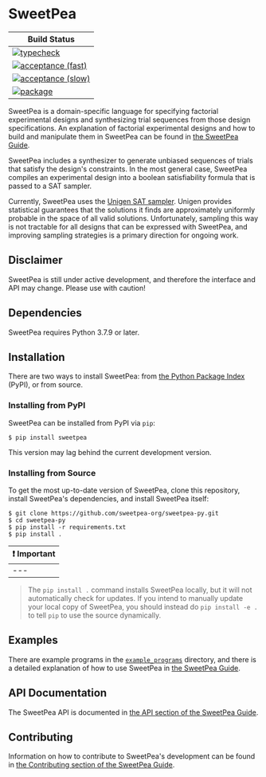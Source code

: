SweetPea
========

| Build Status                                                                                                               |
|----------------------------------------------------------------------------------------------------------------------------|
| [![typecheck](../../actions/workflows/typecheck.yml/badge.svg)](../../actions/workflows/typecheck.yml)                     |
| [![acceptance (fast)](../../actions/workflows/acceptance-fast.yml/badge.svg)](../../actions/workflows/acceptance-fast.yml) |
| [![acceptance (slow)](../../actions/workflows/acceptance-slow.yml/badge.svg)](../../actions/workflows/acceptance-slow.yml) |
| [![package](../../actions/workflows/test.yml/badge.svg)](../../actions/workflows/test.yml)                                 |

SweetPea is a domain-specific language for specifying factorial experimental
designs and synthesizing trial sequences from those design specifications. An
explanation of factorial experimental designs and how to build and manipulate
them in SweetPea can be found in [the SweetPea
Guide](https://sweetpea-org.github.io).

SweetPea includes a synthesizer to generate unbiased sequences of trials that
satisfy the design's constraints. In the most general case, SweetPea compiles an
experimental design into a boolean satisfiability formula that is passed to a
SAT sampler.

Currently, SweetPea uses the [Unigen SAT
sampler](https://bitbucket.org/kuldeepmeel/unigen). Unigen provides statistical
guarantees that the solutions it finds are approximately uniformly probable in
the space of all valid solutions. Unfortunately, sampling this way is not
tractable for all designs that can be expressed with SweetPea, and improving
sampling strategies is a primary direction for ongoing work.


## Disclaimer

SweetPea is still under active development, and therefore the interface and API
may change. Please use with caution!


## Dependencies

SweetPea requires Python 3.7.9 or later.


## Installation

There are two ways to install SweetPea: from [the Python Package
Index](https://pypi.org) (PyPI), or from source.


### Installing from PyPI

SweetPea can be installed from PyPI via `pip`:

    $ pip install sweetpea

This version may lag behind the current development version.


### Installing from Source

To get the most up-to-date version of SweetPea, clone this repository, install
SweetPea's dependencies, and install SweetPea itself:

    $ git clone https://github.com/sweetpea-org/sweetpea-py.git
    $ cd sweetpea-py
    $ pip install -r requirements.txt
    $ pip install .

| :exclamation: **Important** |
|-----------------------------|
| ---                         |

> The `pip install .` command installs SweetPea locally, but it will not
> automatically check for updates. If you intend to manually update your local
> copy of SweetPea, you should instead do `pip install -e .` to tell `pip` to
> use the source dynamically.


## Examples

There are example programs in the [`example_programs`](example_programs/)
directory, and there is a detailed explanation of how to use SweetPea in [the
SweetPea Guide](https://sweetpea-org.github.io).


## API Documentation

The SweetPea API is documented in [the API section of the SweetPea
Guide](https://sweetpea-org.github.io/api.html).


## Contributing

Information on how to contribute to SweetPea's development can be found in [the
Contributing section of the SweetPea
Guide](https://sweetpea-org.github.io/guide/contributing.html).
